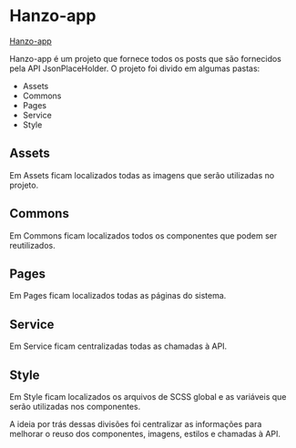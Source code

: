 # Hanzo-app

[Hanzo-app](https://moesiomenesesf.github.io/hanzo-app/hanzo-app/blob/master/hanzo-app/public/index.html)

Hanzo-app é um projeto que fornece todos os posts que são fornecidos pela API JsonPlaceHolder. O projeto foi divido em algumas pastas:

* Assets
* Commons
* Pages
* Service
* Style

## Assets

Em Assets ficam localizados todas as imagens que serão utilizadas no projeto.

## Commons

Em Commons ficam localizados todos os componentes que podem ser reutilizados.

## Pages

Em Pages ficam localizados todas as páginas do sistema.

## Service

Em Service ficam centralizadas todas as chamadas à API.

## Style

Em Style ficam localizados os arquivos de SCSS global e as variáveis que serão utilizadas nos componentes.

A ideia por trás dessas divisões foi centralizar as informações para melhorar o reuso dos componentes, imagens, estilos e chamadas à API.



